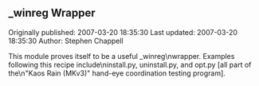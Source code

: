 ## _winreg Wrapper

Originally published: 2007-03-20 18:35:30
Last updated: 2007-03-20 18:35:30
Author: Stephen Chappell

This module proves itself to be a useful _winreg\nwrapper. Examples following this recipe include\ninstall.py, uninstall.py, and opt.py [all part of the\n"Kaos Rain (MKv3)" hand-eye coordination testing program].
